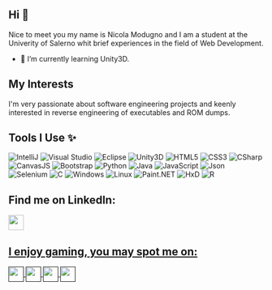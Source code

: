 ## Hi 👋
Nice to meet you my name is Nicola Modugno and I am a student at the Univerity of Salerno whit brief experiences in the field of Web Development.

- 🌱 I’m currently learning Unity3D.
<!--
**nicolamoothreemodugno/nicolamoothreemodugno** is a ✨ _special_ ✨ repository because its `README.md` (this file) appears on your GitHub profile.
-->
## My Interests
I'm very passionate about software engineering projects and keenly interested in reverse engineering of executables and ROM dumps.

## Tools I Use ✨

![IntelliJ](https://img.shields.io/badge/IntelliJ%20Idea-black?style=for-the-badge)
![Visual Studio](https://img.shields.io/badge/Visual%20Studio-5C2D91.svg?style=for-the-badge&logo=visual-studio&logoColor=white)
![Eclipse](https://img.shields.io/badge/Eclipse%20-grey?style=for-the-badge)
![Unity3D](https://img.shields.io/badge/Unity3D-%2300599C.svg?style=for-the-badge&logo=Unity&logoColor=white)
![HTML5](https://img.shields.io/badge/html5-%23E34F26.svg?style=for-the-badge&logo=html5&logoColor=white)
![CSS3](https://img.shields.io/badge/css3-%231572B6.svg?style=for-the-badge&logo=css3&logoColor=white)
![CSharp](https://img.shields.io/badge/CSharp-%23563D7C.svg?style=for-the-badge&logo=CSharp&logoColor=white)
![CanvasJS](https://img.shields.io/badge/Canvas%20JS%20-darkblue?style=for-the-badge)
![Bootstrap](https://img.shields.io/badge/Bootstrap%20-purple?style=for-the-badge)
![Python](https://img.shields.io/badge/python-3670A0?style=for-the-badge&logo=python&logoColor=ffdd54)
![Java](https://img.shields.io/badge/Java-ED8B00?style=for-the-badge&logo=java&logoColor=white)
![JavaScript](https://img.shields.io/badge/javascript-%23323330.svg?style=for-the-badge&logo=javascript&logoColor=%23F7DF1E)
![Json](https://img.shields.io/badge/Json-%23593d88.svg?style=for-the-badge&logo=Json&logoColor=white)
![Selenium](https://img.shields.io/badge/Selenium-6DA55F?style=for-the-badge&logo=Selenium&logoColor=white)
![C](https://img.shields.io/badge/C-00599C?style=for-the-badge&logo=c&logoColor=white)
![Windows](https://img.shields.io/badge/Windows-0078D6?style=for-the-badge&logo=windows&logoColor=white)
![Linux](https://img.shields.io/badge/Linux-FCC624?style=for-the-badge&logo=linux&logoColor=black)
![Paint.NET](https://img.shields.io/badge/paint.net%20-white?style=for-the-badge)
![HxD](https://img.shields.io/badge/HxD%20-orange?style=for-the-badge)
![R](https://img.shields.io/badge/R%20%20-blue?style=for-the-badge)

## Find me on LinkedIn:
<p align="left">
<a href="https://www.linkedin.com/in/nicola-modugno-20a26b202" target="blank"><img align="center" src="https://cdn-icons-png.flaticon.com/512/174/174857.png" alt="" height="30"/>
</p>

## I enjoy gaming, you may spot me on:
<p align="left">
<a href="" target="blank"><img align="center" src="https://upload.wikimedia.org/wikipedia/commons/thumb/3/31/Epic_Games_logo.svg/516px-Epic_Games_logo.svg.png" alt="" height="30"/>
<a href="" target="blank"><img align="center" src="https://cdn.freebiesupply.com/images/large/2x/steam-logo-transparent.png" alt="" height="30"/>
<a href="" target="blank"><img align="center" src="https://unikey.co.il/wp-content/uploads/2021/01/GOG-COM-logo-ICON.png" alt="" height="30"/>
<a href="" target="blank"><img align="center" src="https://www.techspot.com/images2/downloads/topdownload/2021/03/2021-03-17-ts3_thumbs-cba.png" alt="" height="30"/>
</p>
